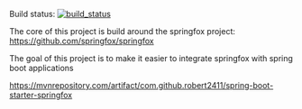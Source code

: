 Build status: [![build_status](https://travis-ci.org/robert2411/spring-boot-starter-springfox.svg?branch=master)](https://travis-ci.org/robert2411/spring-boot-starter-springfox)

The core of this project is build around the springfox project: https://github.com/springfox/springfox

The goal of this project is to make it easier to integrate springfox with spring boot applications

https://mvnrepository.com/artifact/com.github.robert2411/spring-boot-starter-springfox
